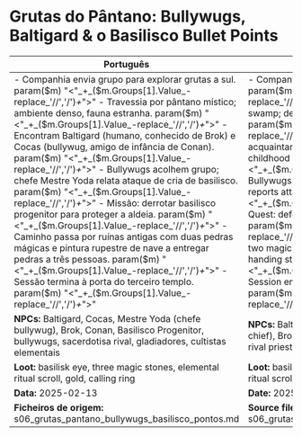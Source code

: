 # Grutas do Pântano: Bullywugs, Baltigard & o Basilisco  Bullet Points

| Português                                                                                                                                                                                                                                                                                                                                                                                                                                                                                                                                                          | English                                                                                                                                                                                                                                                                                                                                                                                                                                                                                                                                       |
| ------------------------------------------------------------------------------------------------------------------------------------------------------------------------------------------------------------------------------------------------------------------------------------------------------------------------------------------------------------------------------------------------------------------------------------------------------------------------------------------------------------------------------------------------------------------ | --------------------------------------------------------------------------------------------------------------------------------------------------------------------------------------------------------------------------------------------------------------------------------------------------------------------------------------------------------------------------------------------------------------------------------------------------------------------------------------------------------------------------------------------- |
| - Companhia envia grupo para explorar grutas a sul. param($m) "<"_+_($m.Groups[1].Value_-replace_'//','/')_+_">" - Travessia por pântano místico; ambiente denso, fauna estranha. param($m) "<"_+_($m.Groups[1].Value_-replace_'//','/')_+_">" - Encontram Baltigard (humano, conhecido de Brok) e Cocas (bullywug, amigo de infância de Conan). param($m) "<"_+_($m.Groups[1].Value_-replace_'//','/')_+_">" - Bullywugs acolhem grupo; chefe Mestre Yoda relata ataque de cria de basilisco. param($m) "<"_+_($m.Groups[1].Value_-replace_'//','/')_+_">" - Missão: derrotar basilisco progenitor para proteger a aldeia. param($m) "<"_+_($m.Groups[1].Value_-replace_'//','/')_+_">" - Caminho passa por ruínas antigas com duas pedras mágicas e pintura rupestre de nave a entregar pedras a três pessoas. param($m) "<"_+_($m.Groups[1].Value_-replace_'//','/')_+_">" - Sessão termina à porta do terceiro templo. param($m) "<"_+_($m.Groups[1].Value_-replace_'//','/')_+_">"  | - Company sends group to explore southern caves. param($m) "<"_+_($m.Groups[1].Value_-replace_'//','/')_+_">" - Trek through a mystical swamp; dense environment, strange fauna. param($m) "<"_+_($m.Groups[1].Value_-replace_'//','/')_+_">" - Meet Baltigard (human, acquaintance of Brok) and Cocas (bullywug, Conans childhood friend). param($m) "<"_+_($m.Groups[1].Value_-replace_'//','/')_+_">" - Bullywugs welcome group; chief Mestre Yoda reports attack by basilisk spawn. param($m) "<"_+_($m.Groups[1].Value_-replace_'//','/')_+_">" - Quest: defeat progenitor basilisk to protect village. param($m) "<"_+_($m.Groups[1].Value_-replace_'//','/')_+_">" - On the way: ancient ruins with two magic stones and cave painting of a ship handing stones to three people. param($m) "<"_+_($m.Groups[1].Value_-replace_'//','/')_+_">" - Session ends at the door to the third temple. param($m) "<"_+_($m.Groups[1].Value_-replace_'//','/')_+_">"  |
| **NPCs:** Baltigard, Cocas, Mestre Yoda (chefe bullywug), Brok, Conan, Basilisco Progenitor, bullywugs, sacerdotisa rival, gladiadores, cultistas elementais                                                                                                                                                                                                                                                                                                                                                                                                       | **NPCs:** Baltigard, Cocas, Mestre Yoda (bullywug chief), Brok, Conan, Progenitor Basilisk, bullywugs, rival priestess, gladiators, elemental cultists                                                                                                                                                                                                                                                                                                                                                                                        |
| **Loot:** basilisk eye, three magic stones, elemental ritual scroll, gold, calling ring                                                                                                                                                                                                                                                                                                                                                                                                                                                                          | **Loot:** basilisk eye, three magic stones, elemental ritual scroll, gold, calling ring                                                                                                                                                                                                                                                                                                                                                                                                                                                     |
| **Data:** 2025-02-13                                                                                                                                                                                                                                                                                                                                                                                                                                                                                                                                               | **Date:** 2025-02-13                                                                                                                                                                                                                                                                                                                                                                                                                                                                                                                          |
| **Ficheiros de origem:** s06_grutas_pantano_bullywugs_basilisco_pontos.md                                                                                                                                                                                                                                                                                                                                                                                                                                                                                          | **Source files:** s06_grutas_pantano_bullywugs_basilisco_pontos.md                                                                                                                                                                                                                                                                                                                                                                                                                                                                            |

























